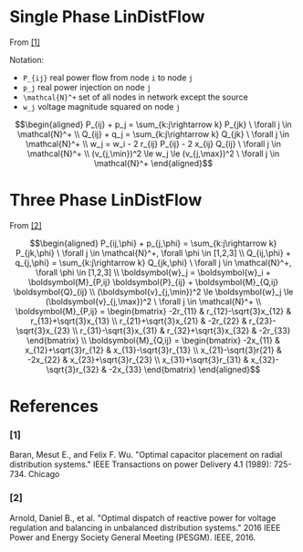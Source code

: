 
# Single Phase LinDistFlow
From [[1]](@ref)

Notation:
- ``P_{ij}`` real power flow from node ``i`` to node ``j``
- ``p_j`` real power injection on node ``j``
- ``\mathcal{N}^+`` set of all nodes in network except the source
- ``w_j`` voltage magnitude squared on node ``j``

```math
\begin{aligned}
P_{ij} + p_j = \sum_{k:j\rightarrow k} P_{jk} \ \forall j \in \mathcal{N}^+ \\
Q_{ij} + q_j = \sum_{k:j\rightarrow k} Q_{jk} \ \forall j \in \mathcal{N}^+ \\
w_j = w_i - 2 r_{ij} P_{ij} - 2 x_{ij} Q_{ij} \ \forall j \in \mathcal{N}^+ \\
(v_{j,\min})^2 \le w_j \le (v_{j,\max})^2 \ \forall j \in \mathcal{N}^+ 
\end{aligned}
```

# Three Phase LinDistFlow
From [[2]](@ref)
```math
\begin{aligned}
P_{ij,\phi} + p_{j,\phi} = \sum_{k:j\rightarrow k} P_{jk,\phi} \ \forall j \in \mathcal{N}^+, \forall \phi \in [1,2,3] \\
Q_{ij,\phi} + q_{j,\phi} = \sum_{k:j\rightarrow k} Q_{jk,\phi} \ \forall j \in \mathcal{N}^+, \forall \phi \in [1,2,3] \\
\boldsymbol{w}_j = \boldsymbol{w}_i + \boldsymbol{M}_{P,ij} \boldsymbol{P}_{ij} + \boldsymbol{M}_{Q,ij} \boldsymbol{Q}_{ij} \\
(\boldsymbol{v}_{j,\min})^2 \le \boldsymbol{w}_j \le (\boldsymbol{v}_{j,\max})^2 \ \forall j \in \mathcal{N}^+ \\
\boldsymbol{M}_{P,ij} = \begin{bmatrix}
-2r_{11}                & r_{12}-\sqrt{3}x_{12} & r_{13}+\sqrt{3}x_{13} \\
  r_{21}+\sqrt{3}x_{21} & -2r_{22} & r_{23}-\sqrt{3}x_{23} \\
  r_{31}-\sqrt{3}x_{31} & r_{32}+\sqrt{3}x_{32} & -2r_{33}
\end{bmatrix} \\
\boldsymbol{M}_{Q,ij} = \begin{bmatrix}
-2x_{11}                &   x_{12}+\sqrt{3}r_{12} &   x_{13}-\sqrt{3}r_{13} \\
  x_{21}-\sqrt{3}r{21}  & -2x_{22}                &   x_{23}+\sqrt{3}r_{23} \\
  x_{31}+\sqrt{3}r_{31} &   x_{32}-\sqrt{3}r_{32} & -2x_{33}
\end{bmatrix} 
\end{aligned}
```

# References

### [1]
Baran, Mesut E., and Felix F. Wu. "Optimal capacitor placement on radial distribution systems." IEEE Transactions on power Delivery 4.1 (1989): 725-734.
Chicago	

### [2]
Arnold, Daniel B., et al. "Optimal dispatch of reactive power for voltage regulation and balancing in unbalanced distribution systems." 2016 IEEE Power and Energy Society General Meeting (PESGM). IEEE, 2016.
